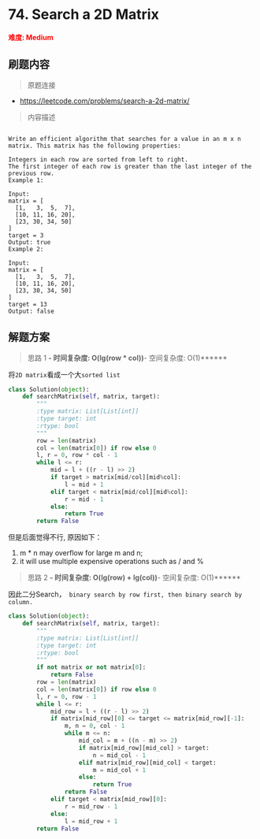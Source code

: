 # 74. Search a 2D Matrix

**<font color=red>难度: Medium</font>**

## 刷题内容

> 原题连接

* https://leetcode.com/problems/search-a-2d-matrix/

> 内容描述

```

Write an efficient algorithm that searches for a value in an m x n matrix. This matrix has the following properties:

Integers in each row are sorted from left to right.
The first integer of each row is greater than the last integer of the previous row.
Example 1:

Input:
matrix = [
  [1,   3,  5,  7],
  [10, 11, 16, 20],
  [23, 30, 34, 50]
]
target = 3
Output: true
Example 2:

Input:
matrix = [
  [1,   3,  5,  7],
  [10, 11, 16, 20],
  [23, 30, 34, 50]
]
target = 13
Output: false
```

## 解题方案

> 思路 1
******- 时间复杂度: O(lg(row * col))******- 空间复杂度: O(1)******



将```2D matrix```看成一个大```sorted list```


```python
class Solution(object):
    def searchMatrix(self, matrix, target):
        """
        :type matrix: List[List[int]]
        :type target: int
        :rtype: bool
        """
        row = len(matrix)
        col = len(matrix[0]) if row else 0
        l, r = 0, row * col - 1
        while l <= r:
            mid = l + ((r - l) >> 2)
            if target > matrix[mid/col][mid%col]:
                l = mid + 1
            elif target < matrix[mid/col][mid%col]:
                r = mid - 1
            else:
                return True
        return False
```


但是后面觉得不行,
原因如下：
1. m * n may overflow for large m and n; 
2. it will use multiple expensive operations such as / and %


> 思路 2
******- 时间复杂度: O(lg(row) + lg(col))******- 空间复杂度: O(1)******



因此二分Search，``` binary search by row first, then binary search by column.```


```python
class Solution(object):
    def searchMatrix(self, matrix, target):
        """
        :type matrix: List[List[int]]
        :type target: int
        :rtype: bool
        """
        if not matrix or not matrix[0]:
            return False
        row = len(matrix)
        col = len(matrix[0]) if row else 0
        l, r = 0, row - 1
        while l <= r:
            mid_row = l + ((r - l) >> 2)
            if matrix[mid_row][0] <= target <= matrix[mid_row][-1]:
                m, n = 0, col - 1
                while m <= n:
                    mid_col = m + ((n - m) >> 2)
                    if matrix[mid_row][mid_col] > target:
                        n = mid_col - 1
                    elif matrix[mid_row][mid_col] < target:
                        m = mid_col + 1
                    else:
                        return True
                return False
            elif target < matrix[mid_row][0]:
                r = mid_row - 1
            else:
                l = mid_row + 1
        return False
            
```
